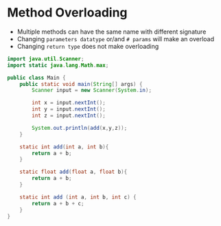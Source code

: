 # Method Overloading
- Multiple methods can have the same name with different signature
- Changing `parameters datatype` or/and `# params` will make an overload
- Changing `return type`  does not make overloading

```java
import java.util.Scanner;
import static java.lang.Math.max;

public class Main {
    public static void main(String[] args) {
        Scanner input = new Scanner(System.in);

        int x = input.nextInt();
        int y = input.nextInt();
        int z = input.nextInt();

        System.out.println(add(x,y,z));
    }

    static int add(int a, int b){
        return a + b;
    }

    static float add(float a, float b){
        return a + b;
    }

    static int add (int a, int b, int c) {
        return a + b + c;
    }
}
```

